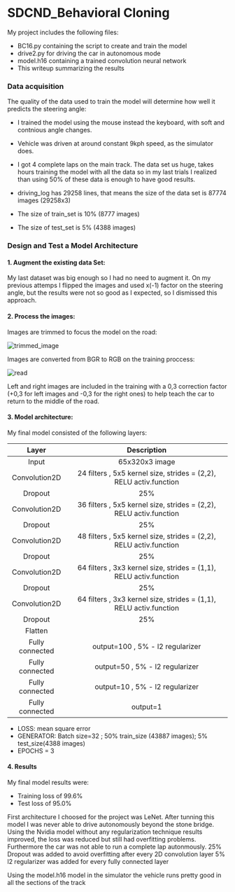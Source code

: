 # SDCND_Behavioral Cloning

My project includes the following files:

* BC16.py containing the script to create and train the model
* drive2.py for driving the car in autonomous mode
* model.h16 containing a trained convolution neural network
* This writeup summarizing the results


### Data acquisition

The quality of the data used to train the model will determine how well it predicts the steering angle:

* I trained the model using the mouse instead the keyboard, with soft and contnious angle changes.
* Vehicle was driven at around constant 9kph speed, as the simulator does.
* I got 4 complete laps on the main track. The data set us huge, takes hours training the model with all the data so in my last trials I realized than using 50% of these data is enough to have good results. 

* driving_log has 29258 lines, that means the size of the data set is 87774 images (29258x3)
* The size of train_set is 10% (8777 images)
* The size of test_set is 5% (4388 images)


### Design and Test a Model Architecture

#### 1. Augment the existing data Set:

My last dataset was big enough so I had no need to augment it. 
On my previous attemps I flipped the images and used x(-1) factor on the steering angle, but the results were not so good as I expected, so I dismissed this approach.

#### 2. Process the images:

Images are trimmed to focus the model on the road:

![trimmed_image](https://user-images.githubusercontent.com/41348711/45599921-5a1fea80-b9f4-11e8-84c6-6c63547f8bc8.JPG)

Images are converted from BGR to RGB on the training proccess:

![read](https://user-images.githubusercontent.com/41348711/45601862-fdccc300-ba13-11e8-93a5-fdf5b5691930.JPG)

Left and right images are included in the training with a 0,3 correction factor (+0,3 for left images and -0,3 for the right ones) to help teach the car to return to the middle of the road.

#### 3. Model architecture:

My final model consisted of the following layers:

| Layer         		|     Description	        					| 
|:---------------------:|:---------------------------------------------:| 
| Input         		| 65x320x3 image| 
| Convolution2D     	| 24 filters , 5x5 kernel size, strides = (2,2), RELU activ.function 	|
| Dropout			|	25%											|
| Convolution2D     	| 36 filters , 5x5 kernel size, strides = (2,2), RELU activ.function 	|
| Dropout			|	25%											|
| Convolution2D     	| 48 filters , 5x5 kernel size, strides = (2,2), RELU activ.function 	|
| Dropout			|	25%											|
| Convolution2D     	| 64 filters , 3x3 kernel size, strides = (1,1), RELU activ.function 	|
| Dropout			|	25%											|
| Convolution2D     	| 64 filters , 3x3 kernel size, strides = (1,1), RELU activ.function 	|
| Dropout			|	25%											|
| Flatten		|										|
| Fully connected		|  output=100 , 5% - l2 regularizer    	|	
| Fully connected		|  output=50 , 5% - l2 regularizer    	|	
| Fully connected		|  output=10 , 5% - l2 regularizer    	|	
| Fully connected		|  output=1  	|	

* LOSS:  mean square error
* GENERATOR: Batch size=32 ; 50% train_size (43887 images); 5% test_size(4388 images)
* EPOCHS = 3

#### 4. Results

My final model results were:

* Training loss of  99.6%
* Test loss of 95.0%


First architecture I choosed for the project was LeNet. After tunning this model I was never able to drive autonomously beyond the stone bridge. 
Using the Nvidia model without any regularization technique results improved, the loss was reduced but still had overfitting problems. Furthermore the car was not able to run a complete lap autonmously.
25% Dropout was added to avoid overfitting after every 2D convolution layer
5% l2 regularizer was added for every fully connected layer

Using the model.h16 model in the simulator the vehicle runs pretty good in all the sections of the track






